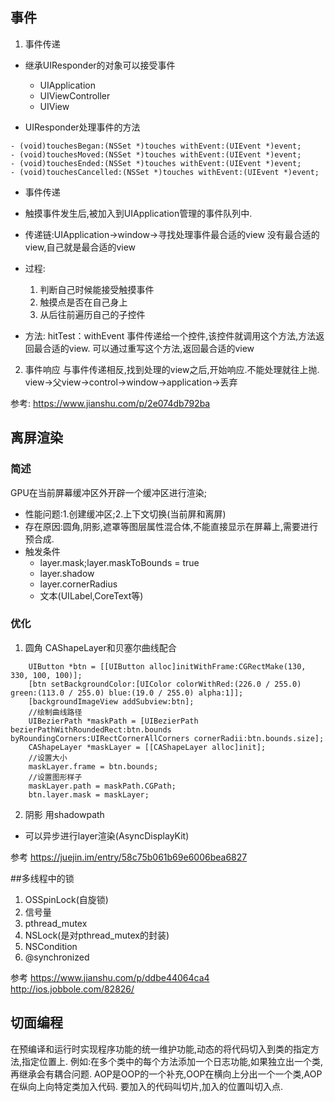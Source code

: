 ## 事件
1. 事件传递

- 继承UIResponder的对象可以接受事件
    * UIApplication
    * UIViewController
    * UIView

- UIResponder处理事件的方法
```
- (void)touchesBegan:(NSSet *)touches withEvent:(UIEvent *)event;
- (void)touchesMoved:(NSSet *)touches withEvent:(UIEvent *)event;
- (void)touchesEnded:(NSSet *)touches withEvent:(UIEvent *)event;
- (void)touchesCancelled:(NSSet *)touches withEvent:(UIEvent *)event;
```

- 事件传递
* 触摸事件发生后,被加入到UIApplication管理的事件队列中.

* 传递链:UIApplication->window->寻找处理事件最合适的view
没有最合适的view,自己就是最合适的view

* 过程:
    1. 判断自己时候能接受触摸事件
    2. 触摸点是否在自己身上
    3. 从后往前遍历自己的子控件

* 方法:
hitTest：withEvent
事件传递给一个控件,该控件就调用这个方法,方法返回最合适的view.
可以通过重写这个方法,返回最合适的view

2. 事件响应
与事件传递相反,找到处理的view之后,开始响应.不能处理就往上抛.
view->父view->control->window->application->丢弃

参考:
https://www.jianshu.com/p/2e074db792ba

## 离屏渲染
### 简述
GPU在当前屏幕缓冲区外开辟一个缓冲区进行渲染;
* 性能问题:1.创建缓冲区;2.上下文切换(当前屏和离屏)
* 存在原因:圆角,阴影,遮罩等图层属性混合体,不能直接显示在屏幕上,需要进行预合成.
* 触发条件
    - layer.mask;layer.maskToBounds = true
    - layer.shadow
    - layer.cornerRadius
    - 文本(UILabel,CoreText等)
### 优化
1. 圆角
CAShapeLayer和贝塞尔曲线配合
```
    UIButton *btn = [[UIButton alloc]initWithFrame:CGRectMake(130, 330, 100, 100)];
    [btn setBackgroundColor:[UIColor colorWithRed:(226.0 / 255.0) green:(113.0 / 255.0) blue:(19.0 / 255.0) alpha:1]];
    [backgroundImageView addSubview:btn];
    //绘制曲线路径
    UIBezierPath *maskPath = [UIBezierPath bezierPathWithRoundedRect:btn.bounds byRoundingCorners:UIRectCornerAllCorners cornerRadii:btn.bounds.size];
    CAShapeLayer *maskLayer = [[CAShapeLayer alloc]init];
    //设置大小
    maskLayer.frame = btn.bounds;
    //设置图形样子
    maskLayer.path = maskPath.CGPath;
    btn.layer.mask = maskLayer;
```
2. 阴影
用shadowpath

* 可以异步进行layer渲染(AsyncDisplayKit)

参考
https://juejin.im/entry/58c75b061b69e6006bea6827

##多线程中的锁
1. OSSpinLock(自旋锁)
2. 信号量
3. pthread_mutex
4. NSLock(是对pthread_mutex的封装)
5. NSCondition
6. @synchronized

参考
https://www.jianshu.com/p/ddbe44064ca4
http://ios.jobbole.com/82826/

## 切面编程
在预编译和运行时实现程序功能的统一维护功能,动态的将代码切入到类的指定方法,指定位置上.
例如:在多个类中的每个方法添加一个日志功能,如果独立出一个类,再继承会有耦合问题.
AOP是OOP的一个补充,OOP在横向上分出一个一个类,AOP在纵向上向特定类加入代码.
要加入的代码叫切片,加入的位置叫切入点.